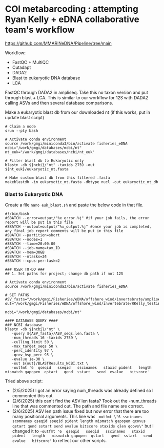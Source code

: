 # COI metabarcoding : attempting Ryan Kelly + eDNA collaborative team's workflow 

https://github.com/MMARINeDNA/Pipeline/tree/main

Workflow:  
- FastQC + MultiQC  
- Cutadapt  
- DADA2  
- Blast to eukaryotic DNA database  
- LCA 

FastQC through DADA2 in ampliseq. Take this no taxon version and put through blast + LCA. This is similar to our workflow for 12S with DADA2 calling ASVs and then several database comparisons.

Make a eukaryotic blast db from our downloaded nt (if this works, put in update blast script)

```
# Claim a node 
srun --pty bash 

# Activate conda environment
source /work/gmgi/miniconda3/bin/activate fisheries_eDNA
ncbi="/work/gmgi/databases/ncbi/nt"
nt_euk="/work/gmgi/databases/ncbi/nt_euk"

# Filter blast db to Eukaryotic only 
blastn -db ${ncbi}/"nt" -taxids 2759 -out ${nt_euk}/eukaryotic_nt.fasta

# Make custom blast db from this filtered .fasta
makeblastdb -in eukaryotic_nt.fasta -dbtype nucl -out eukaryotic_nt_db
```

### Blast to Eukaryotic DNA

Create a file `nano euk_blast.sh` and paste the below code in that file.

```
#!/bin/bash
#SBATCH --error=output/"%x_error.%j" #if your job fails, the error report will be put in this file
#SBATCH --output=output/"%x_output.%j" #once your job is completed, any final job report comments will be put in this file
#SBATCH --partition=short
#SBATCH --nodes=1
#SBATCH --time=20:00:00
#SBATCH --job-name=tax_ID
#SBATCH --mem=30GB
#SBATCH --ntasks=24
#SBATCH --cpus-per-task=2

### USER TO-DO ### 
## 1. Set paths for project; change db path if not 12S

# Activate conda environment
source /work/gmgi/miniconda3/bin/activate fisheries_eDNA

# SET PATHS 
ASV_fasta="/work/gmgi/Fisheries/eDNA/offshore_wind/invertebrate/ampliseq_notax_results/asv_length_filter"
out="/work/gmgi/Fisheries/eDNA/offshore_wind/invertebrate/RKelly_testing/blast"

ncbi="/work/gmgi/databases/ncbi/nt"

#### DATABASE QUERY ####
### NCBI database 
blastn -db ${ncbi}/"nt" \
   -query ${ASV_fasta}/ASV_seqs.len.fasta \
   -num_threads 16 -taxids 2759 \
   -culling_limit 50 \
   -max_target_seqs 50 \
   -perc_identity 97 \
   -qcov_hsp_perc 95 \
   -evalue 1e-30 \
   -out ${out}/BLASTResults_NCBI.txt \
   -outfmt '6  qseqid   sseqid   sscinames   staxid pident   length   mismatch gapopen  qstart   qend  sstart   send  evalue   bitscore'
```

Tried above script:  
- (2/5/2025) I got an error saying num_threads was already defined so I commented this out   
- (2/6/2025) this can't find the ASV len fasta? Took out the -num_threads line that was commented out. The path and file name are correct.  
- (2/6/2025) ASV len path issue fixed but now error that there are too many positional arguments. This line was `-outfmt \"6 sscinames scomnames qseqid sseqid pident length mismatch gapopen qcovus qstart qend sstart send evalue bitscore staxids qlen qcovs\"` but I changed it to `-outfmt '6  qseqid   sseqid   sscinames   staxid pident   length   mismatch gapopen  qstart   qend  sstart   send  evalue   bitscore'` to reflect our other scripts.

